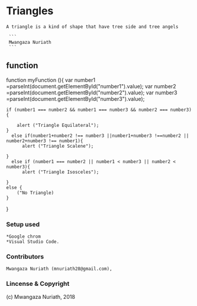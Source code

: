 # Triangles
 ```
 A triangle is a kind of shape that have tree side and tree angels
 ```
     ```
     Mwangaza Nuriath
     ```

 ## function

 function myFunction (){
    var number1 =parseInt(document.getElementById("number1").value);
    var number2 =parseInt(document.getElementById("number2").value);
    var number3 =parseInt(document.getElementById("number3").value);

    if (number1 === number2 && number1 === number3 && number2 === number3){

        alert ("Triangle Equilateral");
    }
      else if(number1+number2 !== number3 ||number1+number3 !==number2 || number2+number3 !== number1){
          alert ("Triangle Scalene");

    }
      else if (number1 === number2 || number1 < number3 || number2 < number3){
          alert ("Triangle Isosceles");

    }
    else {
        ("No Triangle)
    }    
 }
  ### Setup used

  ```
  *Google chrom
  *Visual Studio Code.
  ```
  ### Contributors
  ```
  Mwangaza Nuriath (mnuriath28@gmail.com),
  ```
  ### Lincense & Copyright
  (c) Mwangaza Nuriath, 2018 
